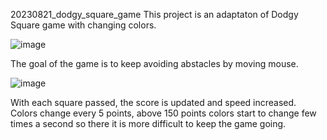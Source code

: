 20230821_dodgy_square_game
This project is an adaptaton of Dodgy Square game with changing colors.

![image](https://github.com/dawidwojt/Python/assets/99885611/c81911a2-e9b1-4ba8-9419-72c3196381b4)

The goal of the game is to keep avoiding abstacles by moving mouse.

![image](https://github.com/dawidwojt/Python/assets/99885611/18d7c38c-4ae6-4f34-b3c9-2ff8cedec282)


With each square passed, the score is updated and speed increased. 
Colors change every 5 points, above 150 points colors start to change few times a second so there it is more difficult to keep the game going.
